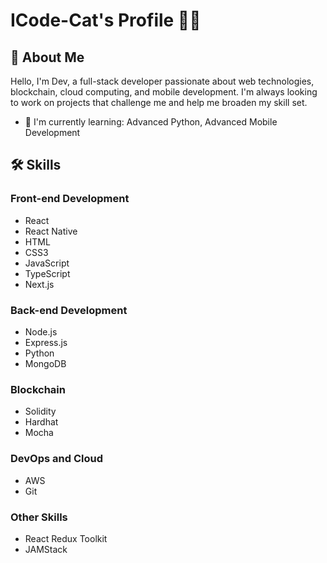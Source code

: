 # ICode-Cat's Profile 👨‍💻

## 👋 About Me

Hello, I'm Dev, a full-stack developer passionate about web technologies, blockchain, cloud computing, and mobile development. I'm always looking to work on projects that challenge me and help me broaden my skill set.

- 🌱 I'm currently learning: Advanced Python, Advanced Mobile Development

## 🛠 Skills

### Front-end Development
- React
- React Native <!-- Added -->
- HTML
- CSS3
- JavaScript
- TypeScript
- Next.js

### Back-end Development
- Node.js
- Express.js
- Python
- MongoDB

### Blockchain
- Solidity
- Hardhat
- Mocha

### DevOps and Cloud
- AWS
- Git

### Other Skills
- React Redux Toolkit
- JAMStack
